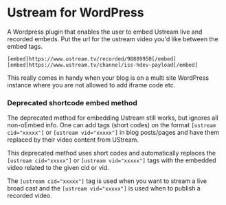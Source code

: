 # Ustream for WordPress

A Wordpress plugin that enables the user to embed Ustream live and recorded embeds. Put the url for the ustream video you'd like between the embed tags.

    [embed]https://www.ustream.tv/recorded/98889950[/embed]
    [embed]https://www.ustream.tv/channel/iss-hdev-payload[/embed]

This really comes in handy when your blog is on a multi site WordPress instance where you are not allowed to add iframe code etc.

### Deprecated shortcode embed method

The deprecated method for embedding Ustream still works, but ignores all non-oEmbed info. One can add tags (short codes) on the format `[ustream cid="xxxxx"]` or `[ustream vid="xxxxx"]` in blog posts/pages and have them replaced by their video content from UStream.

This deprecated method uses short codes and automatically replaces the `[ustream cid="xxxxx"]` or `[ustream vid="xxxxx"]` tags with the embedded video related to the given cid or vid.

The `[ustream cid="xxxxx"]` tag is used when you want to stream a live broad cast and the `[ustream vid="xxxxx"]` is used when to publish a recorded video.